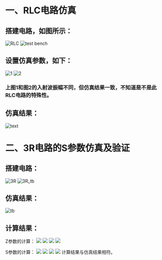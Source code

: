 # 一、RLC电路仿真
## 搭建电路，如图所示：
![RLC](https://github.com/dailiuyao/markdown-photos/blob/master/RLC_S_simulation/RLC%E7%94%B5%E8%B7%AF.png)
![test bench](https://github.com/dailiuyao/markdown-photos/blob/master/RLC_S_simulation/%E6%B5%8B%E8%AF%95%E7%94%B5%E8%B7%AF.png)

## 设置仿真参数，如下：
![1](https://github.com/dailiuyao/markdown-photos/blob/master/RLC_S_simulation/10-10-0-0.png)
![2](https://github.com/dailiuyao/markdown-photos/blob/master/RLC_S_simulation/100-1-0-0.png)
### 上图1和图2的入射波振幅不同，但仿真结果一致，不知道是不是此RLC电路的特殊性。

## 仿真结果：
![text](https://github.com/dailiuyao/markdown-photos/blob/master/RLC_S_simulation/%E4%BB%BF%E7%9C%9F%E7%BB%93%E6%9E%9C.png)

# 二、3R电路的S参数仿真及验证
## 搭建电路：
![3R](https://github.com/dailiuyao/markdown-photos/blob/master/RLC_S_simulation/3R.png)
![3R_tb](https://github.com/dailiuyao/markdown-photos/blob/master/RLC_S_simulation/3R_tb.png)

## 仿真结果：
![tb](https://github.com/dailiuyao/markdown-photos/blob/master/RLC_S_simulation/3R_tb_%E7%BB%93%E6%9E%9C.png)

## 计算结果：
Z参数的计算：
![](https://github.com/dailiuyao/markdown-photos/blob/master/RLC_S_simulation/%E5%85%AC%E5%BC%8F/CodeCogsEqn.gif)
![](https://github.com/dailiuyao/markdown-photos/blob/master/RLC_S_simulation/%E5%85%AC%E5%BC%8F/CodeCogsEqn%20(1).gif)
![](https://github.com/dailiuyao/markdown-photos/blob/master/RLC_S_simulation/%E5%85%AC%E5%BC%8F/CodeCogsEqn%20(2).gif)
![](https://github.com/dailiuyao/markdown-photos/blob/master/RLC_S_simulation/%E5%85%AC%E5%BC%8F/CodeCogsEqn%20(3).gif)


S参数的计算：
![](https://github.com/dailiuyao/markdown-photos/blob/master/RLC_S_simulation/%E5%85%AC%E5%BC%8F/CodeCogsEqn%20(4).gif)
![](https://github.com/dailiuyao/markdown-photos/blob/master/RLC_S_simulation/%E5%85%AC%E5%BC%8F/CodeCogsEqn%20(5).gif)
![](https://github.com/dailiuyao/markdown-photos/blob/master/RLC_S_simulation/%E5%85%AC%E5%BC%8F/CodeCogsEqn%20(6).gif)
![](https://github.com/dailiuyao/markdown-photos/blob/master/RLC_S_simulation/%E5%85%AC%E5%BC%8F/CodeCogsEqn%20(7).gif)
计算结果与仿真结果相符。